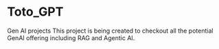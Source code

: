 # Toto_GPT
Gen AI projects
This project is being created to checkout all the potential GenAI offering including RAG and Agentic AI.

